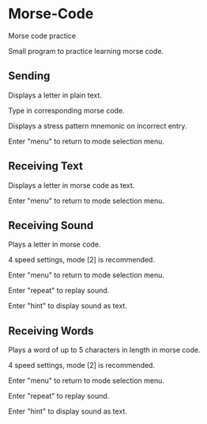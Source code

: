 # Morse-Code
Morse code practice

Small program to practice learning morse code.

## Sending
Displays a letter in plain text.

Type in corresponding morse code.

Displays a stress pattern mnemonic on incorrect entry.

Enter "menu" to return to mode selection menu.


## Receiving Text
Displays a letter in morse code as text.

Enter "menu" to return to mode selection menu.


## Receiving Sound
Plays a letter in morse code.

4 speed settings, mode [2] is recommended.

Enter "menu" to return to mode selection menu.

Enter "repeat" to replay sound.

Enter "hint" to display sound as text.


## Receiving Words
Plays a word of up to 5 characters in length in morse code.

4 speed settings, mode [2] is recommended.

Enter "menu" to return to mode selection menu.

Enter "repeat" to replay sound.

Enter "hint" to display sound as text.
